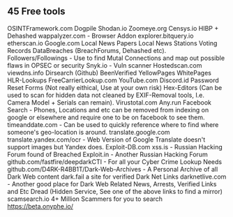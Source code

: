 ## 45 Free tools
OSINTFramework.com
Dogpile
Shodan.io
Zoomeye.org
Censys.io
HIBP + Dehashed
wappalyzer.com - Browser Addon
explorer.bitquery.io
etherscan.io
Google.com
Local News Papers
Local News Stations
Voting Records
DataBreaches (BreachForums, Dehashed etc).
Followers/Followings - Use to find Mutal Connections and map out possible flaws in OPSEC or security
Snyk.io - Vuln scanner 
Hostedscan.com
viewdns.info
Dirsearch (Github)
BeenVerified
YellowPages
WhitePages
HLR-Lookups
FreeCarrierLookup.com
YouTube.com
Discord.id
Password Reset Forms (Not really eithical, Use at your own risk)
Hex-Editors (Can be used to scan for hidden data not cleaned by EXIF-Removal tools, I.e. Camera Model + Serials can remain).
Virustotal.com
Any.run
Facebook Search - Phones, Locations and etc can be removed from indexing on google or elsewhere and require one to be on facebook to see them.
timeanddate.com - Can be used to quickly reference where to find where someone's geo-location is around.
translate.google.com
translate.yandex.com/ocr - Web Version of Google Translate doesn't support images but Yandex does.
Exploit-DB.com
xss.is - Russian Hacking Forum found of Breached
Exploit.in - Another Russian Hacking Forum
github.com/fastfire/deepdarkCTI - For all your Cyber Crime Lookup Needs
github.com/D4RK-R4BB1T/Dark-Web-Archives - A Personal Archive of all Dark Web content 
dark.fail a site for verified Dark Net Links
darknetlive.com - Another good place for Dark Web Related News, Arrests, Verified Links and Etc
Dread (Hidden Service, See one of the above links to find a mirror)
scamsearch.io 4+ Million Scammers for you to search
https://beta.onyphe.io/

